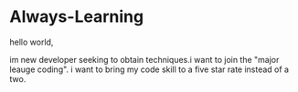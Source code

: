 # Always-Learning

hello world,

im new developer seeking to obtain techniques.i want to join the "major leauge coding".
i want to bring my code skill to a five star rate instead of a two.
 
